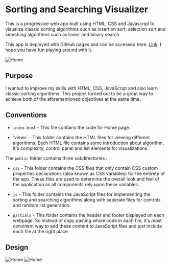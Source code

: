 # Sorting and Searching Visualizer

This is a progressive web app built using HTML, CSS and Javascript to visualize classic sorting algorithms such as insertion sort, selection sort and searching algorithms such as linear and binary search.

This app is deployed with GitHub pages and can be accessed here: [Link](https://anandman03.github.io/sorting-and-searching-visualizer/). I hope you have fun playing around with it.

![Home]()

## Purpose

I wanted to improve my skills with HTML, CSS, JavaScript and also learn classic sorting algorithms. This project turned out to be a great way to achieve both of the aforementioned objectives at the same time.

## Conventions

* `index.html` - This file contains the code for Home page.

* 'views` - This folder contains the HTML files for viewing different algorithms. Each HTML file contains some introduction about algorithm, it's complexity, control panel and list elements for visualizations.

The `public` folder contains three subdirectories : 

* `css` - This folder contains the CSS files that only contain CSS custom properties declarations (also known as CSS variables) for the entirety of the app. These files are used to determine the overall look and feel of the application as all components rely upon these variables.

* `js` - This folder contains the JavaScript files for implementing the sorting and searching algorithms along with seperate files for controls and random list generation.

* `partials` - This folder contains the header and footer displayed on each webpage. So instead of copy pasting whole code in each file, it's most convinent way to add these content to JavaScript files and just include each file at the right place.

## Design

![Home]()
![Home]()